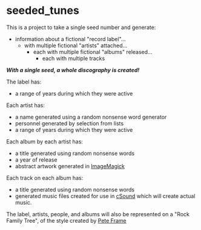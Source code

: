 # seeded_tunes
This is a project to take a single seed number and generate:
* information about a fictional "record label"...
  * with multiple fictional "artists" attached...
    * each with multiple fictional "albums" released...
      * each with multiple tracks
      
**_With a single seed, a whole discography is created!_**

The label has:
* a range of years during which they were active

Each artist has:
* a name generated using a random nonsense word generator
* personnel generated by selection from lists
* a range of years during which they were active

Each album by each artist has:
* a title generated using random nonsense words
* a year of release
* abstract artwork generated in [ImageMagick](http://www.imagemagick.org)

Each track on each album has:
* a title generated using random nonsense words
* generated music files created for use in [cSound](http://csound.com/) which will create actual music.

The label, artists, people, and albums will also be represented on a "Rock Family Tree", of the style created by [Pete Frame](https://familyofrock.net/)
